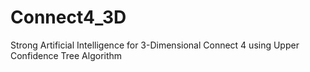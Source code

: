 # Connect4_3D
Strong Artificial Intelligence for 3-Dimensional Connect 4 using Upper Confidence Tree Algorithm 
